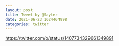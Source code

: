 ```yaml
--- 
layout: post 
title: Tweet by @Sayter 
date: 2021-06-23 1624464998 
categories: twitter 
--- 
```

https://twitter.com/o/status/1407734329661349891